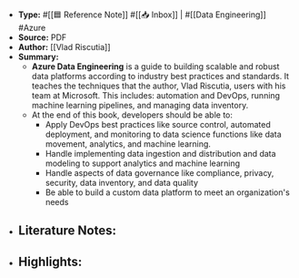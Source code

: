 - **Type:** #[[🟦 Reference Note]] #[[📥 Inbox]] | #[[Data Engineering]] #Azure
- **Source:** PDF
- **Author:** [[Vlad Riscutia]]
- **Summary:**
    - __Azure Data Engineering__ is a guide to building scalable and robust data platforms according to industry best practices and standards. It teaches the techniques that the author, Vlad Riscutia, users with his team at Microsoft. This includes: automation and DevOps, running machine learning pipelines, and managing data inventory.
    - At the end of this book, developers should be able to:
        - Apply DevOps best practices like source control, automated deployment, and monitoring to data science functions like data movement, analytics, and machine learning.
        - Handle implementing data ingestion and distribution and data modeling to support analytics and machine learning
        - Handle aspects of data governance like compliance, privacy, security, data inventory, and data quality
        - Be able to build a custom data platform to meet an organization's needs
- **Literature Notes:**
    - 
- **Highlights:**
    - 
